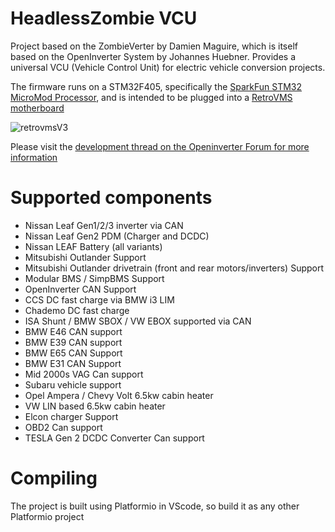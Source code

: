 # HeadlessZombie VCU

Project based on the ZombieVerter by Damien Maguire, which is itself based on the OpenInverter System by Johannes Huebner.
Provides a universal VCU (Vehicle Control Unit) for electric vehicle conversion projects.

The firmware runs on a STM32F405, specifically the [SparkFun STM32 MicroMod Processor](https://github.com/sparkfun/MicroMod_STM32_Processor), and is intended to be plugged into a [RetroVMS motherboard](https://github.com/jetpax/RetroVMS-MINI/tree/main)

![retrovmsV3](https://github.com/jetpax/RetroVMS-MINI/blob/main/images/retroVMS-MINI.png)


Please visit the [development thread on the Openinverter Forum for more information](https://openinverter.org/forum/viewtopic.php?t=5947&sid=b7d3152c818597208776f12b4deb4279)

# Supported components

- Nissan Leaf Gen1/2/3 inverter via CAN
- Nissan Leaf Gen2 PDM (Charger and DCDC)
- Nissan LEAF Battery (all variants)
- Mitsubishi Outlander Support
- Mitsubishi Outlander drivetrain (front and rear motors/inverters) Support
- Modular BMS / SimpBMS Support
- OpenInverter CAN Support
- CCS DC fast charge via BMW i3 LIM
- Chademo DC fast charge
- ISA Shunt / BMW SBOX / VW EBOX supported via CAN
- BMW E46 CAN support
- BMW E39 CAN support
- BMW E65 CAN Support
- BMW E31 CAN Support
- Mid 2000s VAG Can support
- Subaru vehicle support
- Opel Ampera / Chevy Volt 6.5kw cabin heater
- VW LIN based 6.5kw cabin heater
- Elcon charger Support
- OBD2 Can support
- TESLA Gen 2 DCDC Converter Can support


# Compiling
The project is built using Platformio in VScode, so build it as any other Platformio project
